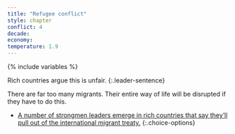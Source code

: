 ```yaml
---
title: "Refugee conflict"
style: chapter
conflict: 4
decade: 
economy: 
temperature: 1.9
---
```


{% include variables %}

Rich countries argue this is unfair. 
{:.leader-sentence}

There are far too many migrants. Their entire way of life will be disrupted if they have to do this.

- [A number of strongmen leaders emerge in rich countries that say they’ll pull out of the international migrant treaty.](chapter_strongmen.html)
{:.choice-options}
